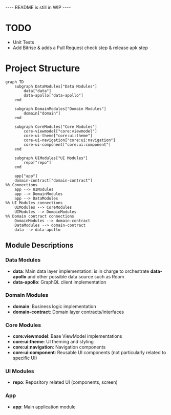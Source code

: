 ---- README is still in WIP ----

# TODO

- Unit Tests
- Add Bitrise & adds a Pull Request check step & release apk step

# Project Structure

```mermaid
graph TD
    subgraph DataModules["Data Modules"]
        data["data"]
        data-apollo["data-apollo"]
    end

    subgraph DomainModules["Domain Modules"]
        domain["domain"]
    end

    subgraph CoreModules["Core Modules"]
        core-viewmodel["core:viewmodel"]
        core-ui-theme["core:ui:theme"]
        core-ui-navigation["core:ui:navigation"]
        core-ui-component["core:ui:component"]
    end

    subgraph UIModules["UI Modules"]
        repo["repo"]
    end

    app["app"]
    domain-contract["domain-contract"]
%% Connections
    app --> UIModules
    app --> DomainModules
    app --> DataModules
%% UI Modules connections
    UIModules --> CoreModules
    UIModules --> DomainModules
%% Domain contract connections
    DomainModules --> domain-contract
    DataModules --> domain-contract
    data --> data-apollo
```

## Module Descriptions

### Data Modules

- **data**: Main data layer implementation: is in charge to orchestrate **data-apollo** and other
  possible data source such as Room
- **data-apollo**: GraphQL client implementation

### Domain Modules

- **domain**: Business logic implementation
- **domain-contract**: Domain layer contracts/interfaces

### Core Modules

- **core:viewmodel**: Base ViewModel implementations
- **core:ui:theme**: UI theming and styling
- **core:ui:navigation**: Navigation components
- **core:ui:component**: Reusable UI components (not particularly related to specific UI)

### UI Modules

- **repo**: Repository related UI (components, screen)

### App

- **app**: Main application module
